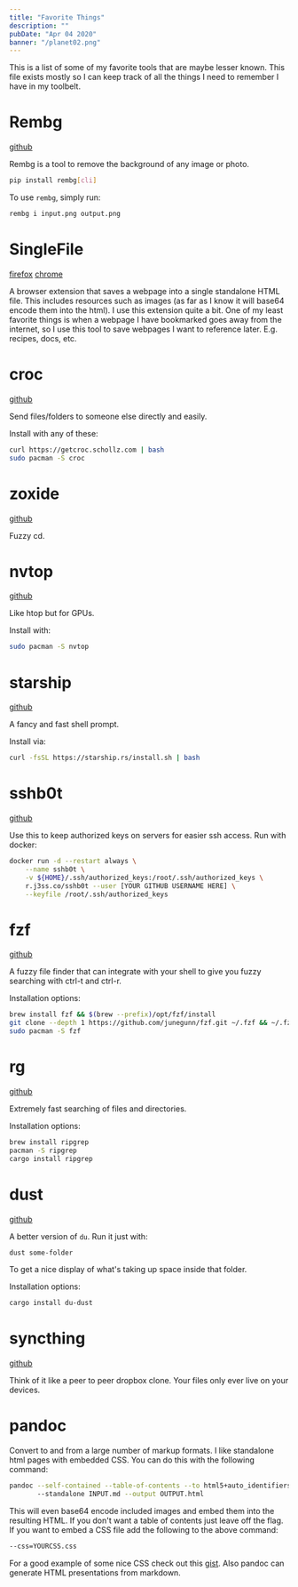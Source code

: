 ```yaml
---
title: "Favorite Things"
description: ""
pubDate: "Apr 04 2020"
banner: "/planet02.png"
---
```


This is a list of some of my favorite tools that are maybe lesser known. This file
exists mostly so I can keep track of all the things I need to remember I have in my
toolbelt.

# Rembg

[github](https://github.com/danielgatis/rembg)

Rembg is a tool to remove the background of any image or photo. 

```bash
pip install rembg[cli]
```

To use `rembg`, simply run:

```bash
rembg i input.png output.png
```

# SingleFile

[firefox](https://addons.mozilla.org/en-US/firefox/addon/single-file/)
[chrome](https://chrome.google.com/webstore/detail/singlefile/mpiodijhokgodhhofbcjdecpffjipkle?hl=en)

A browser extension that saves a webpage into a single standalone HTML file. This includes resources such as images (as far as
I know it will base64 encode them into the html). I use this extension quite a bit. One of my least favorite things is when a webpage
I have bookmarked goes away from the internet, so I use this tool to save webpages I want to reference later. E.g. recipes, docs, etc.

# croc

[github](https://github.com/schollz/croc)

Send files/folders to someone else directly and easily.

Install with any of these:

```bash
curl https://getcroc.schollz.com | bash
sudo pacman -S croc
```

# zoxide

[github](https://github.com/ajeetdsouza/zoxide)

Fuzzy cd.

# nvtop

[github](https://github.com/Syllo/nvtop)

Like htop but for GPUs.

Install with:

```bash
sudo pacman -S nvtop
```

# starship

[github](https://github.com/starship/starship)

A fancy and fast shell prompt.

Install via:

```bash
curl -fsSL https://starship.rs/install.sh | bash
```

# sshb0t

[github](https://github.com/genuinetools/sshb0t)

Use this to keep authorized keys on servers for easier
ssh access. Run with docker:

```bash
docker run -d --restart always \
    --name sshb0t \
    -v ${HOME}/.ssh/authorized_keys:/root/.ssh/authorized_keys \
    r.j3ss.co/sshb0t --user [YOUR GITHUB USERNAME HERE] \
    --keyfile /root/.ssh/authorized_keys
```

# fzf

[github](https://github.com/junegunn/fzf)

A fuzzy file finder that can integrate with your shell to give you fuzzy searching with ctrl-t and ctrl-r.

Installation options:

```bash
brew install fzf && $(brew --prefix)/opt/fzf/install
git clone --depth 1 https://github.com/junegunn/fzf.git ~/.fzf && ~/.fzf/install
sudo pacman -S fzf
```

# rg

[github](https://github.com/BurntSushi/ripgrep)

Extremely fast searching of files and directories.

Installation options:

```bash
brew install ripgrep
pacman -S ripgrep
cargo install ripgrep
```

# dust

[github](https://github.com/bootandy/dust)

A better version of `du`. Run it just with:

```bash
dust some-folder
```

To get a nice display of what's taking up space inside that folder.

Installation options:

```bash
cargo install du-dust
```

# syncthing

[github](https://github.com/syncthing/syncthing)

Think of it like a peer to peer dropbox clone. Your files only ever live on
your devices.

# pandoc

Convert to and from a large number of markup formats. I like standalone html pages
with embedded CSS. You can do this with the following command:

```bash
pandoc --self-contained --table-of-contents --to html5+auto_identifiers
       --standalone INPUT.md --output OUTPUT.html

```
This will even base64 encode included images and embed them into the resulting HTML.
If you don't want a table of contents just leave off the flag. If you want to embed a CSS file add the following to the above
command:

```bash
--css=YOURCSS.css
```

For a good example of some nice CSS check out this [gist](https://gist.github.com/killercup/5917178). Also pandoc can generate HTML presentations from markdown.
